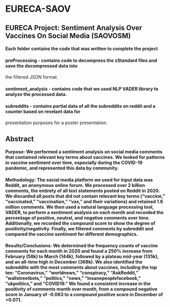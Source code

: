 # EURECA-SAOV
## EURECA Project: Sentiment Analysis Over Vaccines On Social Media (SAOVOSM)

#### Each folder contains the code that was written to complete the project

#### preProcessing - contains code to decompress the zStandard files and save the decompressed data into
the filtered JSON format.
#### sentiment_analysis - contains code that we used NLP VADER library to analyze the processed data.
#### subreddits - contains partial data of all the subreddits on reddit and a counter based on revelant data for
presentation purposes for a poster presentation.


## Abstract

#### Purpose: We performed a sentiment analysis on social media comments that contained relevant key terms about vaccines. We looked for patterns in vaccine sentiment over time, especially during the COVID-19 pandemic, and represented this data by community.

#### Methodology: The social media platform we used for input data was Reddit, an anonymous online forum. We processed over 2 billion comments, the entirety of all text statements posted on Reddit in 2020. We discarded all posts that did not contain relevant key terms (“vaccine,” “vaccinated,” “vaccination,” “vax,” and their variations) and retained 1.6 million comments. We then used a natural language processing tool, VADER, to perform a sentiment analysis on each month and recorded the percentage of positive, neutral, and negative comments over time. Additionally, we recorded the compound score to show the degree of positivity/negativity. Finally, we filtered comments by subreddit and compared the vaccine sentiment for different demographics.  

#### Results/Conclusions: We determined the frequency counts of vaccine comments for each month in 2020 and found a 250% increase from February (58k) to March (144k), followed by a plateau mid-year (135k), and an all-time high in December (368k). We also identified the subreddits with the most comments about vaccines, including the top ten: “Coronavirus,” “worldnews,” “conspiracy,” “AskReddit,” “wallstreetbets,” “politics,” “news,” “insanepeoplefacebook,” “ukpolitics,” and “COVID19.” We found a consistent increase in the positivity of comments month over month, from a compound negative score in January of -0.063 to a compound positive score in December of +0.071.
